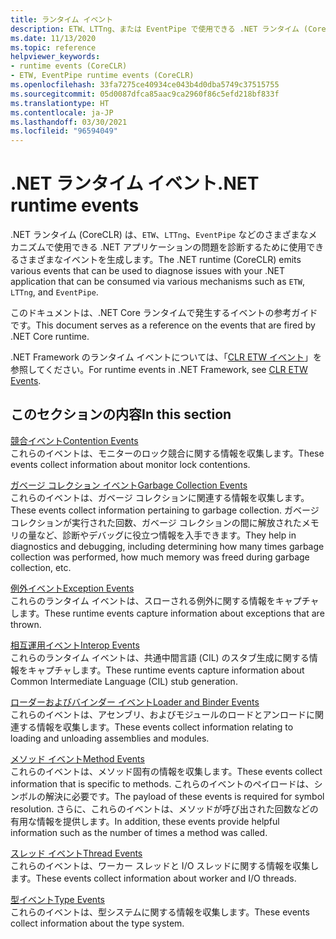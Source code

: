 ```yaml
---
title: ランタイム イベント
description: ETW、LTTng、または EventPipe で使用できる .NET ランタイム (CoreCLR) によって生成される診断イベントを確認します。
ms.date: 11/13/2020
ms.topic: reference
helpviewer_keywords:
- runtime events (CoreCLR)
- ETW, EventPipe runtime events (CoreCLR)
ms.openlocfilehash: 33fa7275ce40934ce043b4d0dba5749c37515755
ms.sourcegitcommit: 05d0087dfca85aac9ca2960f86c5efd218bf833f
ms.translationtype: HT
ms.contentlocale: ja-JP
ms.lasthandoff: 03/30/2021
ms.locfileid: "96594049"
---
```

# <a name="net-runtime-events"></a><span data-ttu-id="fa5a2-103">.NET ランタイム イベント</span><span class="sxs-lookup"><span data-stu-id="fa5a2-103">.NET runtime events</span></span>

<span data-ttu-id="fa5a2-104">.NET ランタイム (CoreCLR) は、`ETW`、`LTTng`、`EventPipe` などのさまざまなメカニズムで使用できる .NET アプリケーションの問題を診断するために使用できるさまざまなイベントを生成します。</span><span class="sxs-lookup"><span data-stu-id="fa5a2-104">The .NET runtime (CoreCLR) emits various events that can be used to diagnose issues with your .NET application that can be consumed via various mechanisms such as `ETW`, `LTTng`, and `EventPipe`.</span></span>

<span data-ttu-id="fa5a2-105">このドキュメントは、.NET Core ランタイムで発生するイベントの参考ガイドです。</span><span class="sxs-lookup"><span data-stu-id="fa5a2-105">This document serves as a reference on the events that are fired by .NET Core runtime.</span></span>

<span data-ttu-id="fa5a2-106">.NET Framework のランタイム イベントについては、「[CLR ETW イベント](../../framework/performance/clr-etw-events.md)」を参照してください。</span><span class="sxs-lookup"><span data-stu-id="fa5a2-106">For runtime events in .NET Framework, see [CLR ETW Events](../../framework/performance/clr-etw-events.md).</span></span>

## <a name="in-this-section"></a><span data-ttu-id="fa5a2-107">このセクションの内容</span><span class="sxs-lookup"><span data-stu-id="fa5a2-107">In this section</span></span>

<span data-ttu-id="fa5a2-108">[競合イベント](runtime-contention-events.md)</span><span class="sxs-lookup"><span data-stu-id="fa5a2-108">[Contention Events](runtime-contention-events.md)</span></span>\
<span data-ttu-id="fa5a2-109">これらのイベントは、モニターのロック競合に関する情報を収集します。</span><span class="sxs-lookup"><span data-stu-id="fa5a2-109">These events collect information about monitor lock contentions.</span></span>

<span data-ttu-id="fa5a2-110">[ガベージ コレクション イベント](runtime-garbage-collection-events.md)</span><span class="sxs-lookup"><span data-stu-id="fa5a2-110">[Garbage Collection Events](runtime-garbage-collection-events.md)</span></span>\
<span data-ttu-id="fa5a2-111">これらのイベントは、ガベージ コレクションに関連する情報を収集します。</span><span class="sxs-lookup"><span data-stu-id="fa5a2-111">These events collect information pertaining to garbage collection.</span></span> <span data-ttu-id="fa5a2-112">ガベージ コレクションが実行された回数、ガベージ コレクションの間に解放されたメモリの量など、診断やデバッグに役立つ情報を入手できます。</span><span class="sxs-lookup"><span data-stu-id="fa5a2-112">They help in diagnostics and debugging, including determining how many times garbage collection was performed, how much memory was freed during garbage collection, etc.</span></span>

<span data-ttu-id="fa5a2-113">[例外イベント](runtime-exception-events.md)</span><span class="sxs-lookup"><span data-stu-id="fa5a2-113">[Exception Events](runtime-exception-events.md)</span></span>\
<span data-ttu-id="fa5a2-114">これらのランタイム イベントは、スローされる例外に関する情報をキャプチャします。</span><span class="sxs-lookup"><span data-stu-id="fa5a2-114">These runtime events capture information about exceptions that are thrown.</span></span>

<span data-ttu-id="fa5a2-115">[相互運用イベント](runtime-interop-events.md)</span><span class="sxs-lookup"><span data-stu-id="fa5a2-115">[Interop Events](runtime-interop-events.md)</span></span>\
<span data-ttu-id="fa5a2-116">これらのランタイム イベントは、共通中間言語 (CIL) のスタブ生成に関する情報をキャプチャします。</span><span class="sxs-lookup"><span data-stu-id="fa5a2-116">These runtime events capture information about Common Intermediate Language (CIL) stub generation.</span></span>

<span data-ttu-id="fa5a2-117">[ローダーおよびバインダー イベント](runtime-loader-binder-events.md)</span><span class="sxs-lookup"><span data-stu-id="fa5a2-117">[Loader and Binder Events](runtime-loader-binder-events.md)</span></span>\
<span data-ttu-id="fa5a2-118">これらのイベントは、アセンブリ、およびモジュールのロードとアンロードに関連する情報を収集します。</span><span class="sxs-lookup"><span data-stu-id="fa5a2-118">These events collect information relating to loading and unloading assemblies and modules.</span></span>

<span data-ttu-id="fa5a2-119">[メソッド イベント](runtime-method-events.md)</span><span class="sxs-lookup"><span data-stu-id="fa5a2-119">[Method Events](runtime-method-events.md)</span></span>\
<span data-ttu-id="fa5a2-120">これらのイベントは、メソッド固有の情報を収集します。</span><span class="sxs-lookup"><span data-stu-id="fa5a2-120">These events collect information that is specific to methods.</span></span> <span data-ttu-id="fa5a2-121">これらのイベントのペイロードは、シンボルの解決に必要です。</span><span class="sxs-lookup"><span data-stu-id="fa5a2-121">The payload of these events is required for symbol resolution.</span></span> <span data-ttu-id="fa5a2-122">さらに、これらのイベントは、メソッドが呼び出された回数などの有用な情報を提供します。</span><span class="sxs-lookup"><span data-stu-id="fa5a2-122">In addition, these events provide helpful information such as the number of times a method was called.</span></span>

<span data-ttu-id="fa5a2-123">[スレッド イベント](runtime-thread-events.md)</span><span class="sxs-lookup"><span data-stu-id="fa5a2-123">[Thread Events](runtime-thread-events.md)</span></span>\
<span data-ttu-id="fa5a2-124">これらのイベントは、ワーカー スレッドと I/O スレッドに関する情報を収集します。</span><span class="sxs-lookup"><span data-stu-id="fa5a2-124">These events collect information about worker and I/O threads.</span></span>

<span data-ttu-id="fa5a2-125">[型イベント](runtime-type-events.md)</span><span class="sxs-lookup"><span data-stu-id="fa5a2-125">[Type Events](runtime-type-events.md)</span></span>\
<span data-ttu-id="fa5a2-126">これらのイベントは、型システムに関する情報を収集します。</span><span class="sxs-lookup"><span data-stu-id="fa5a2-126">These events collect information about the type system.</span></span>
